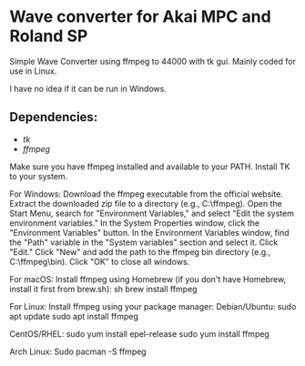 # Wave converter for Akai MPC and Roland SP
Simple Wave Converter using ffmpeg to 44000 with tk gui.
Mainly coded for use in Linux. 

I have no idea if it can be run in Windows.

## Dependencies:

- _tk_
- _ffmpeg_

Make sure you have ffmpeg installed and available to your PATH.
Install TK to your system.


For Windows:
Download the ffmpeg executable from the official website.
Extract the downloaded zip file to a directory (e.g., C:\ffmpeg).
Open the Start Menu, search for "Environment Variables," and select "Edit the system environment variables."
In the System Properties window, click the "Environment Variables" button.
In the Environment Variables window, find the "Path" variable in the "System variables" section and select it. Click "Edit."
Click "New" and add the path to the ffmpeg bin directory (e.g., C:\ffmpeg\bin).
Click "OK" to close all windows.

For macOS:
Install ffmpeg using Homebrew (if you don't have Homebrew, install it first from brew.sh):
sh brew install ffmpeg


For Linux:
Install ffmpeg using your package manager:
Debian/Ubuntu:
sudo apt update
sudo apt install ffmpeg

CentOS/RHEL:
sudo yum install epel-release
sudo yum install ffmpeg

Arch Linux:
Sudo pacman -S ffmpeg
